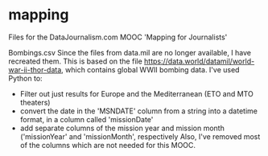 # mapping
Files for the DataJournalism.com MOOC 'Mapping for Journalists' 

Bombings.csv
Since the files from data.mil are no longer available, I have recreated them. This is based on the file https://data.world/datamil/world-war-ii-thor-data, which contains global WWII bombing data. I've used Python to: 
- Filter out just results for Europe and the Mediterranean (ETO and MTO theaters)
- convert the date in the 'MSNDATE' column from a string into a datetime format, in a column called 'missionDate'
- add separate columns of the mission year and mission month ('missionYear' and 'missionMonth', respectively
Also, I've removed most of the columns which are not needed for this MOOC. 
